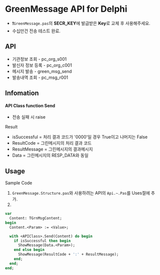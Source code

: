 # GreenMessage API for Delphi

- ❗`GreenMessage.pas`의 **SECR_KEY**에 발급받은 **Key**로 교체 후 사용해주세요.
- 수십만건 전송 테스트 완료.

## API
- 기관정보 조회 - pc_org_s001
- 발신자 정보 등록 - pc_org_c001
- 메시지 발송 - green_msg_send
- 발송내역 조회 - pc_msg_r001

## Infomation
#### API Class function **Send**
- 전송 실패 시 raise

Result
- isSuccessful = 처리 결과 코드가 '0000'일 경우 True이고 나머지는 False
- ResultCode = 그린메시지의 처리 결과 코드
- ResultMessage = 그린메시지의 결과메시지
- Data = 그린메시지의 RESP_DATA와 동일
 
## Usage
Sample Code
1. `GreenMessage.Structure.pas`와 사용하려는 API의 `Api.~.Pas`를 Uses절에 추가.
2. 
```pascal
var
  Content: TGrnMsgContent;
begin
  Content.<Param> := <Value>;

  with <APIClass>.Send(Content) do begin
    if isSuccessful then begin
      ShowMessage(Data.<Param>);
    end else begin
      ShowMessage(ResultCode + ':' + ResultMessage);
    end;
  end;
end;
```
